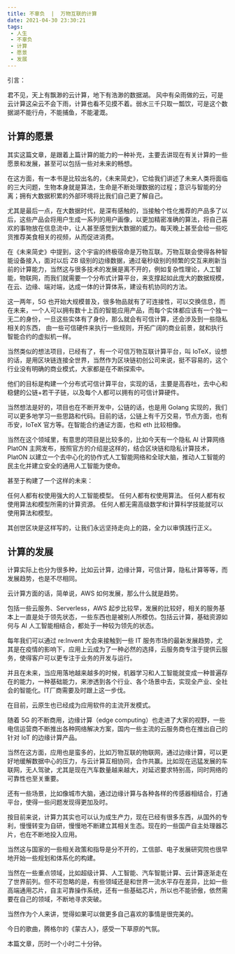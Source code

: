 ```yaml
---
title: 不辜负  |  万物互联的计算
date: 2021-04-30 23:30:21
tags: 
 - 人生
 - 不辜负
 - 计算
 - 愿景
 - 发展
---
```


引言：

君不见，天上有飘渺的云计算，地下有浩渺的数据湖。
风中有朵雨做的云，可是云计算这朵云不会下雨，计算也看不见摸不着。弱水三千只取一瓢饮，可是这个数据湖不能行舟，不能捕鱼，不能灌溉。

## 计算的愿景

其实这篇文章，是跟着上篇计算的能力的一种补充，主要去讲现在有关计算的一些愿景和发展，甚至可以包括一些对未来的畅想。

在这方面，有一本书是比较出名的，《未来简史》，它给我们讲述了未来人类将面临的三大问题，生物本身就是算法，生命是不断处理数据的过程；意识与智能的分离；拥有大数据积累的外部环境将比我们自己更了解自己。

尤其是最后一点，在大数据时代，是深有感触的，当接触个性化推荐的产品多了以后，这些产品会将用户生成一系列的用户画像，以更加精密准确的算法，将自己喜欢的事物放在信息流中，让人甚至感觉到大数据的威力。每天晚上甚至会给一些吃货推荐美食相关的视频，从而促进消费。

在《未来简史》中提到，这个宇宙的终极宿命是万物互联。万物互联会使得各种智能设备接入，面对以后 ZB 级别的边缘数据，通过毫秒级别的频繁的交互来刷新当前的计算能力，当然这与很多技术的发展是离不开的，例如复杂性理论，人工智能，物联网，而我们就需要一个分布式计算平台，来支撑起如此庞大的数据规模，在云、边缘、端对端，达成一体的计算体系，建设有机协同的方法。

这一两年，5G 也开始大规模普及，很多物品就有了可连接性，可以交换信息，而在未来，一个人可以拥有数十上百的智能应用产品，而每个实体都应该有一个独一无二的身份，一旦这些实体有了身份，那么就会有可信计算，还会涉及到一些隐私相关的东西， 由一些可信硬件来执行一些规则，开拓广阔的商业前景，就和执行智能合约的虚拟机一样。

当然类似的想法项目，已经有了，有一个可信万物互联计算平台，叫 IoTeX，设想的话，是用区块链连接全世界，当然作为区块链初创公司来说，挺不容易的，这个行业没有明确的商业模式，大家都是在不断探索中。

他们的目标是构建一个分布式可信计算平台，实现的话，主要是高吞吐，去中心和稳健的公链+若干子链，以及每个人都可以拥有的可信计算硬件。

当然想法是好的，项目也在不断开发中，公链的话，也是用 Golang 实现的，我们可以更多地学习一些思路和代码。目前的话，公链上有千万交易，节点方面，也有币安，IoTeX 官方等。在智能合约通证方面，也和 eth 比较相像。

当然在这个领域里，有意思的项目是比较多的，比如今天有一个隐私 AI 计算网络 PlatON 主网发布，按照官方的介绍是这样的，结合区块链和隐私计算技术，PlatON 以建立一个去中心化的协作式人工智能网络和全球大脑，推动人工智能的民主化并建立安全的通用人工智能为使命。

甚至于构建了一个这样的未来：

任何人都有权使用强大的人工智能模型。
任何人都有权使用算法。
任何人都有权使用算法和模型所需的计算资源。
任何人都无需高级数学和计算科学技能就可以使用算法和模型。

其创世区块是这样写的，让我们永远坚持走向上的路，全力以审慎践行正义。

## 计算的发展

计算实际上也分为很多种，比如云计算，边缘计算，可信计算，隐私计算等等，而发展趋势，也是不尽相同。

云计算方面的话，简单说，AWS 如何发展，那么什么就是趋势。

包括一些云服务、Serverless，AWS 起步比较早，发展的比较好，相关的服务基本上一直是处于领先状态，一些东西也是被别人所模仿。包括云计算，基础资源如何与 AI 人工智能相结合，都处于一种较为领先的状态。

每年我们可以通过 re:Invent 大会来接触到一些 IT 服务市场的最新发展趋势，尤其是在疫情的影响下，应用上云成为了一种必然的选择，云服务商专注于提供云服务，使得客户可以更专注于业务的开发与运行。

并且在未来，当应用落地越来越多的时候，机器学习和人工智能就变成一种普遍存在的能力，一种基础能力，来渗透到各个行业、各个场景中去，实现全产业、全社会的智能化。IT厂商需要及时跟上这一步伐。

在目前，云原生也已经成为应用软件的主流开发模式。

随着 5G 的不断商用，边缘计算（edge computing）也走进了大家的视野，一些电信运营商不断推出各种网络解决方案，国内一些主流的云服务商也在推出自己的针对 IoT 的边缘计算产品。

当然在这方面，应用也是蛮多的，比如万物互联的物联网，通过边缘计算，可以更好地缓解数据中心的压力，与云计算互相协同，合作共赢。比如现在迅猛发展的车联网，无人驾驶，尤其是现在汽车数量越来越大，对延迟要求特别高，同时网络的可靠性也至关重要。

还有一些场景，比如像城市大脑，通过边缘计算与各种各样的传感器相结合，打通平台，使得一些问题发现得更加及时。

按目前来说，计算力其实也可以认为成生产力，现在已经有很多东西，从国外的专利，慢慢转变为自研，慢慢地不断建立其相关生态。现在的一些国产自主处理器芯片，也在不断地投入应用。

当然这与国家的一些相关政策和指导是分不开的，工信部、电子发展研究院也很早地开始一些规划和体系化的构建。

当然在一些重点领域，比如超级计算、人工智能、汽车智能计算、云计算逐渐走在了世界前列。但不可忽略的是，有些领域还是和世界一流水平存在差异，比如一些高端通用芯片，自主可靠操作系统，还有一些基础芯片，所以也不能骄傲，依然需要在自己的领域，不断地寻求突破。

当然作为个人来讲，觉得如果可以做更多自己喜欢的事情是很完美的。

今日的歌曲，腾格尔的《蒙古人》，感受一下草原的气氛。

本篇文章，历时一个小时二十分钟。
